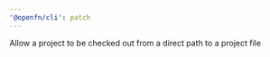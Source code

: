 ```yaml
---
'@openfn/cli': patch
---
```


Allow a project to be checked out from a direct path to a project file
